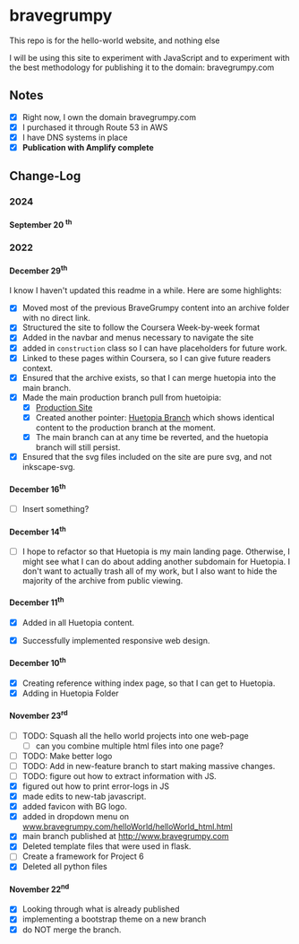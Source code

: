 # bravegrumpy

This repo is for the hello-world website, and nothing else

I will be using this site to experiment with JavaScript and to experiment with
the best methodology for publishing it to the domain: bravegrumpy.com

## Notes

- [x] Right now, I own the domain bravegrumpy.com
- [x] I purchased it through Route 53 in AWS
- [x] I have DNS systems in place
- [x] __Publication with Amplify complete__

## Change-Log

### 2024

#### September 20 <sup>th</sup>

### 2022

#### December 29<sup>th</sup>

I know I haven't updated this readme in a while. Here are some highlights:

- [x] Moved most of the previous BraveGrumpy content into an archive folder with no direct link.
- [x] Structured the site to follow the Coursera Week-by-week format
- [x] Added in the navbar and menus necessary to navigate the site
- [x] added in `construction` class so I can have placeholders for future work.
- [x] Linked to these pages within Coursera, so I can give future readers context.
- [x] Ensured that the archive exists, so that I can merge huetopia into the main branch.
- [x] Made the main production branch pull from huetoipia:
  - [x] [Production Site](https://www.bravegrumpy.com)
  - [x] Created another pointer: [Huetopia Branch](https://huetopia.bravegrumpy.com) which shows identical content to the production branch at the moment.
  - [x] The main branch can at any time be reverted, and the huetopia branch will still persist.
- [x] Ensured that the svg files included on the site are pure svg, and not inkscape-svg. 

#### December 16<sup>th</sup>

- [ ] Insert something?

#### December 14<sup>th</sup>

- [ ] I hope to refactor so that Huetopia is my main landing page. Otherwise, I might see what I can do about adding another subdomain for Huetopia.
I don't want to actually trash all of my work, but I also want to hide the majority of the archive from public viewing.

#### December 11<sup>th</sup>

-[x] Added in all Huetopia content.

- [x] Successfully implemented responsive web design.

#### December 10<sup>th</sup>

- [x] Creating reference withing index page, so that I can get to Huetopia.
- [x] Adding in Huetopia Folder

#### November 23<sup>rd</sup>

- [ ] TODO: Squash all the hello world projects into one web-page
  - [ ] can you combine multiple html files into one page?
- [ ] TODO: Make better logo
- [ ] TODO: Add in new-feature branch to start making massive changes.
- [ ] TODO: figure out how to extract information with JS.
- [x] figured out how to print error-logs in JS
- [x] made edits to new-tab javascript.
- [x] added favicon with BG logo.
- [x] added in dropdown menu on www.bravegrumpy.com/helloWorld/helloWorld_html.html
- [x] main branch published at <http://www.bravegrumpy.com>
- [x] Deleted template files that were used in flask.
- [ ] Create a framework for Project 6
- [x] Deleted all python files

#### November 22<sup>nd</sup>

- [x] Looking through what is already published
- [x] implementing a bootstrap theme on a new branch
- [x] do NOT merge the branch.